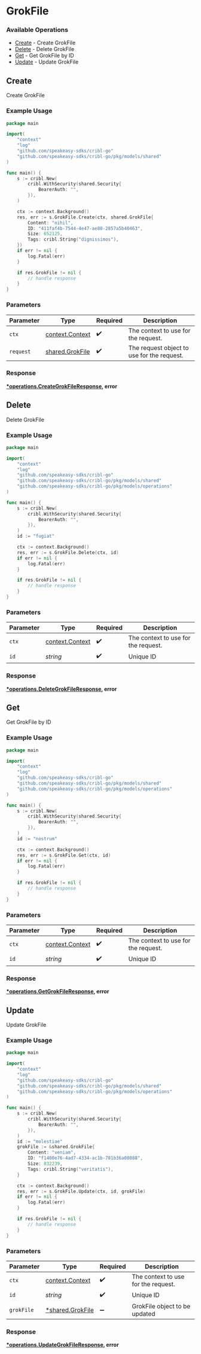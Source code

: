 # GrokFile

### Available Operations

* [Create](#create) - Create GrokFile
* [Delete](#delete) - Delete GrokFile
* [Get](#get) - Get GrokFile by ID
* [Update](#update) - Update GrokFile

## Create

Create GrokFile

### Example Usage

```go
package main

import(
	"context"
	"log"
	"github.com/speakeasy-sdks/cribl-go"
	"github.com/speakeasy-sdks/cribl-go/pkg/models/shared"
)

func main() {
    s := cribl.New(
        cribl.WithSecurity(shared.Security{
            BearerAuth: "",
        }),
    )

    ctx := context.Background()
    res, err := s.GrokFile.Create(ctx, shared.GrokFile{
        Content: "nihil",
        ID: "411faf4b-7544-4e47-ae80-2857a5b40463",
        Size: 652125,
        Tags: cribl.String("dignissimos"),
    })
    if err != nil {
        log.Fatal(err)
    }

    if res.GrokFile != nil {
        // handle response
    }
}
```

### Parameters

| Parameter                                             | Type                                                  | Required                                              | Description                                           |
| ----------------------------------------------------- | ----------------------------------------------------- | ----------------------------------------------------- | ----------------------------------------------------- |
| `ctx`                                                 | [context.Context](https://pkg.go.dev/context#Context) | :heavy_check_mark:                                    | The context to use for the request.                   |
| `request`                                             | [shared.GrokFile](../../models/shared/grokfile.md)    | :heavy_check_mark:                                    | The request object to use for the request.            |


### Response

**[*operations.CreateGrokFileResponse](../../models/operations/creategrokfileresponse.md), error**


## Delete

Delete GrokFile

### Example Usage

```go
package main

import(
	"context"
	"log"
	"github.com/speakeasy-sdks/cribl-go"
	"github.com/speakeasy-sdks/cribl-go/pkg/models/shared"
	"github.com/speakeasy-sdks/cribl-go/pkg/models/operations"
)

func main() {
    s := cribl.New(
        cribl.WithSecurity(shared.Security{
            BearerAuth: "",
        }),
    )
    id := "fugiat"

    ctx := context.Background()
    res, err := s.GrokFile.Delete(ctx, id)
    if err != nil {
        log.Fatal(err)
    }

    if res.GrokFile != nil {
        // handle response
    }
}
```

### Parameters

| Parameter                                             | Type                                                  | Required                                              | Description                                           |
| ----------------------------------------------------- | ----------------------------------------------------- | ----------------------------------------------------- | ----------------------------------------------------- |
| `ctx`                                                 | [context.Context](https://pkg.go.dev/context#Context) | :heavy_check_mark:                                    | The context to use for the request.                   |
| `id`                                                  | *string*                                              | :heavy_check_mark:                                    | Unique ID                                             |


### Response

**[*operations.DeleteGrokFileResponse](../../models/operations/deletegrokfileresponse.md), error**


## Get

Get GrokFile by ID

### Example Usage

```go
package main

import(
	"context"
	"log"
	"github.com/speakeasy-sdks/cribl-go"
	"github.com/speakeasy-sdks/cribl-go/pkg/models/shared"
	"github.com/speakeasy-sdks/cribl-go/pkg/models/operations"
)

func main() {
    s := cribl.New(
        cribl.WithSecurity(shared.Security{
            BearerAuth: "",
        }),
    )
    id := "nostrum"

    ctx := context.Background()
    res, err := s.GrokFile.Get(ctx, id)
    if err != nil {
        log.Fatal(err)
    }

    if res.GrokFile != nil {
        // handle response
    }
}
```

### Parameters

| Parameter                                             | Type                                                  | Required                                              | Description                                           |
| ----------------------------------------------------- | ----------------------------------------------------- | ----------------------------------------------------- | ----------------------------------------------------- |
| `ctx`                                                 | [context.Context](https://pkg.go.dev/context#Context) | :heavy_check_mark:                                    | The context to use for the request.                   |
| `id`                                                  | *string*                                              | :heavy_check_mark:                                    | Unique ID                                             |


### Response

**[*operations.GetGrokFileResponse](../../models/operations/getgrokfileresponse.md), error**


## Update

Update GrokFile

### Example Usage

```go
package main

import(
	"context"
	"log"
	"github.com/speakeasy-sdks/cribl-go"
	"github.com/speakeasy-sdks/cribl-go/pkg/models/shared"
	"github.com/speakeasy-sdks/cribl-go/pkg/models/operations"
)

func main() {
    s := cribl.New(
        cribl.WithSecurity(shared.Security{
            BearerAuth: "",
        }),
    )
    id := "molestiae"
    grokFile := &shared.GrokFile{
        Content: "veniam",
        ID: "f1400e76-4ad7-4334-ac1b-781b36a08088",
        Size: 832239,
        Tags: cribl.String("veritatis"),
    }

    ctx := context.Background()
    res, err := s.GrokFile.Update(ctx, id, grokFile)
    if err != nil {
        log.Fatal(err)
    }

    if res.GrokFile != nil {
        // handle response
    }
}
```

### Parameters

| Parameter                                             | Type                                                  | Required                                              | Description                                           |
| ----------------------------------------------------- | ----------------------------------------------------- | ----------------------------------------------------- | ----------------------------------------------------- |
| `ctx`                                                 | [context.Context](https://pkg.go.dev/context#Context) | :heavy_check_mark:                                    | The context to use for the request.                   |
| `id`                                                  | *string*                                              | :heavy_check_mark:                                    | Unique ID                                             |
| `grokFile`                                            | [*shared.GrokFile](../../models/shared/grokfile.md)   | :heavy_minus_sign:                                    | GrokFile object to be updated                         |


### Response

**[*operations.UpdateGrokFileResponse](../../models/operations/updategrokfileresponse.md), error**

